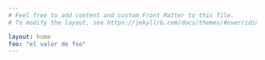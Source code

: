 ```yaml
---
# Feel free to add content and custom Front Matter to this file.
# To modify the layout, see https://jekyllrb.com/docs/themes/#overriding-theme-defaults

layout: home
foo: "el valor de foo"
---
```

